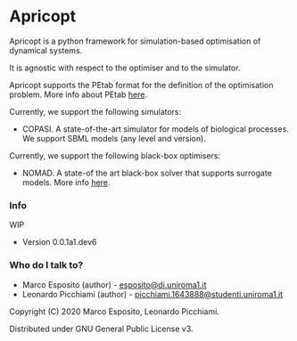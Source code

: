 # Apricopt #

Apricopt is a python framework for simulation-based optimisation of dynamical systems.

It is agnostic with respect to the optimiser and to the simulator.

Apricopt supports the PEtab format for the definition of the optimisation problem. More info about PEtab [here](https://petab.readthedocs.io/en/latest/).

Currently, we support the following simulators:

* COPASI. A state-of-the-art simulator for models of biological processes. We support SBML models (any level and version).

Currently, we support the following black-box optimisers:

* NOMAD. A state-of the art black-box solver that supports surrogate models. More info [here](https://www.gerad.ca/nomad/).

### Info ###

WIP

* Version 0.0.1a1.dev6


### Who do I talk to? ###

* Marco Esposito (author) - esposito@di.uniroma1.it
* Leonardo Picchiami (author) - picchiami.1643888@studenti.uniroma1.it


Copyright (C) 2020  Marco Esposito, Leonardo Picchiami.

Distributed under GNU General Public License v3.
